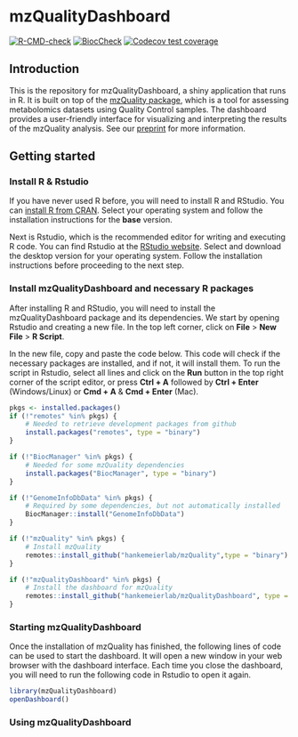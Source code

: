 # mzQualityDashboard

[![R-CMD-check](https://github.com/hankemeierlab/mzQualityDashboard/actions/workflows/R-CMD-check.yaml/badge.svg)](https://github.com/hankemeierlab/mzQualityDashboard/actions/workflows/R-CMD-check.yaml)
[![BiocCheck](https://github.com/hankemeierlab/mzQualityDashboard/workflows/R-CMD-check-bioc/badge.svg)](https://github.com/hankemeierlab/mzQualityDashboard/actions/workflows/bioc-check.yml)
[![Codecov test coverage](https://codecov.io/gh/hankemeierlab/mzQualityDashboard/graph/badge.svg)](https://app.codecov.io/gh/hankemeierlab/mzQualityDashboard)


## Introduction
This is the repository for mzQualityDashboard, a shiny application that runs 
in R. It is built on top of the [mzQuality package](https://github.com/hankemeierlab/mzQuality), which is a tool for assessing
metabolomics datasets using Quality Control samples. The dashboard
provides a user-friendly interface for visualizing and interpreting the
results of the mzQuality analysis. See our 
[preprint](https://www.biorxiv.org/content/10.1101/2025.01.22.633547v1)
for more information.

## Getting started

### Install R & Rstudio
If you have never used R before, you will need to install R and RStudio.
You can [install R from CRAN](https://cran.r-project.org/). Select your 
operating system and follow the installation instructions for the **base**
version.

Next is Rstudio, which is the recommended editor for writing and executing 
R code. You can find Rstudio at the [RStudio website](https://posit.co/download/rstudio-desktop/).
Select and download the desktop version for your operating system. Follow
the installation instructions before proceeding to the next step.

### Install mzQualityDashboard and necessary R packages
After installing R and RStudio, you will need to install the mzQualityDashboard 
package and its dependencies. We start by opening Rstudio and creating a new
file. In the top left corner, click on **File** > **New File** > **R Script**.

In the new file, copy and paste the code below. This code will check if the
necessary packages are installed, and if not, it will install them. To run
the script in Rstudio, select all lines and click on the **Run** button in the 
top right corner of the script editor, or press **Ctrl + A** followed by 
**Ctrl + Enter** (Windows/Linux) or **Cmd + A** & **Cmd + Enter** (Mac).

```r
pkgs <- installed.packages()
if (!"remotes" %in% pkgs) {
    # Needed to retrieve development packages from github
    install.packages("remotes", type = "binary")
}

if (!"BiocManager" %in% pkgs) {
    # Needed for some mzQuality dependencies
    install.packages("BiocManager", type = "binary")
}

if (!"GenomeInfoDbData" %in% pkgs) {
    # Required by some dependencies, but not automatically installed 
    BiocManager::install("GenomeInfoDbData")
}

if (!"mzQuality" %in% pkgs) {
    # Install mzQuality
    remotes::install_github("hankemeierlab/mzQuality",type = "binary")
}

if (!"mzQualityDashboard" %in% pkgs) {
    # Install the dashboard for mzQuality 
    remotes::install_github("hankemeierlab/mzQualityDashboard", type = "binary")
}
```

### Starting mzQualityDashboard
Once the installation of mzQuality has finished, the following lines of code
can be used to start the dashboard. It will open a new window in your web browser
with the dashboard interface. Each time you close the dashboard, you will need to
run the following code in Rstudio to open it again. 

```r
library(mzQualityDashboard)
openDashboard()
```

### Using mzQualityDashboard
